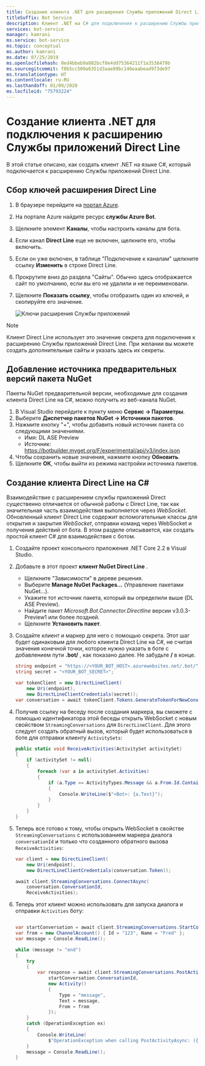 ```yaml
---
title: Создание клиента .NET для расширения Службы приложений Direct Line
titleSuffix: Bot Service
description: Клиент .NET на C# для подключения к расширению Службы приложений Direct Line
services: bot-service
manager: kamrani
ms.service: bot-service
ms.topic: conceptual
ms.author: kamrani
ms.date: 07/25/2019
ms.openlocfilehash: 0ed4bbeb9a882bcf8e4dd75364211f1a3538479b
ms.sourcegitcommit: f8b5cc509a6351d3aae89bc146eaabead973de97
ms.translationtype: HT
ms.contentlocale: ru-RU
ms.lasthandoff: 01/09/2020
ms.locfileid: "75793224"
---
```

# <a name="create-net-client-to-connect-to-direct-line-app-service-extension"></a>Создание клиента .NET для подключения к расширению Службы приложений Direct Line

В этой статье описано, как создать клиент .NET на языке C#, который подключается к расширению Службы приложений Direct Line.

## <a name="gather-your-direct-line-extension-keys"></a>Сбор ключей расширения Direct Line

1. В браузере перейдите на [портал Azure](https://portal.azure.com/).
1. На портале Azure найдите ресурс **службы Azure Bot**.
1. Щелкните элемент **Каналы**, чтобы настроить каналы для бота.
1. Если канал **Direct Line** еще не включен, щелкните его, чтобы включить. 
1. Если он уже включен, в таблице "Подключение к каналам" щелкните ссылку **Изменить** в строке Direct Line.
1. Прокрутите вниз до раздела "Сайты". Обычно здесь отображается сайт по умолчанию, если вы его не удалили и не переименовали.
1. Щелкните **Показать ссылку**, чтобы отобразить один из ключей, и скопируйте его значение.

    ![Ключи расширения Службы приложений](./media/channels/direct-line-extension-extension-keys-net-client.png)

> [!NOTE]
> Клиент Direct Line использует это значение секрета для подключения к расширению Службы приложений Direct Line. При желании вы можете создать дополнительные сайты и указать здесь их секреты.

## <a name="add-the-preview-nuget-package-source"></a>Добавление источника предварительных версий пакета NuGet

Пакеты NuGet предварительной версии, необходимые для создания клиента Direct Line на C#, можно получить из веб-канала NuGet.

1. В Visual Studio перейдите к пункту меню **Сервис -> Параметры**.
1. Выберите **Диспетчер пакетов NuGet -> Источники пакетов**.
1. Нажмите кнопку "+", чтобы добавить новый источник пакета со следующими значениями.
    - Имя: DL ASE Preview
    - Источник: https://botbuilder.myget.org/F/experimental/api/v3/index.json
1. Чтобы сохранить новые значения, нажмите кнопку **Обновить**.
1. Щелкните **ОК**, чтобы выйти из режима настройки источника пакетов.

## <a name="create-a-c-direct-line-client"></a>Создание клиента Direct Line на C#

Взаимодействие с расширением службы приложений Direct существенно отличается от обычной работы с Direct Line, так как значительная часть взаимодействия выполняется через *WebSocket*. Обновленный клиент Direct Line содержит вспомогательные классы для открытия и закрытия *WebSocket*, отправки команд через WebSocket и получения действий от бота. В этом разделе описывается, как создать простой клиент C# для взаимодействия с ботом.

1. Создайте проект консольного приложения .NET Core 2.2 в Visual Studio.
1. Добавьте в этот проект **клиент NuGet Direct Line** .
    - Щелкните "Зависимости" в дереве решения.
    - Выберите **Manage NuGet Packages...** (Управление пакетами NuGet...).
    - Укажите тот источник пакета, который вы определили выше (DL ASE Preview).
    - Найдите пакет *Microsoft.Bot.Connector.Directline* версии v3.0.3-Preview1 или более поздней.
    - Щелкните **Установить пакет**.
1. Создайте клиент и маркер для него с помощью секрета. Этот шаг будет одинаковым для любого клиента Direct Line на C#, не считая значения конечной точки, которое нужно указать в боте с добавлением пути **.bot/** , как показано далее. Не забудьте **/** в конце.

    ```csharp
    string endpoint = "https://<YOUR_BOT_HOST>.azurewebsites.net/.bot/";
    string secret = "<YOUR_BOT_SECRET>";

    var tokenClient = new DirectLineClient(
        new Uri(endpoint),
        new DirectLineClientCredentials(secret));
    var conversation = await tokenClient.Tokens.GenerateTokenForNewConversationAsync();
    ```

1. Получив ссылку на беседу после создания маркера, вы сможете с помощью идентификатора этой беседы открыть WebSocket с новым свойством `StreamingConversations` для `DirectLineClient`. Для этого следует создать обратный вызов, который будет использоваться в боте для отправки клиенту `ActivitySets`:

    ```csharp
    public static void ReceiveActivities(ActivitySet activitySet)
    {
        if (activitySet != null)
        {
            foreach (var a in activitySet.Activities)
            {
                if (a.Type == ActivityTypes.Message && a.From.Id.Contains("bot"))
                {
                    Console.WriteLine($"<Bot>: {a.Text}");
                }
            }
        }
    }
    ```

1. Теперь все готово к тому, чтобы открыть WebSocket в свойстве `StreamingConversations` с использованием маркера диалога `conversationId` и только что созданного обратного вызова `ReceiveActivities`:

    ```csharp
    var client = new DirectLineClient(
        new Uri(endpoint),
        new DirectLineClientCredentials(conversation.Token));

    await client.StreamingConversations.ConnectAsync(
        conversation.ConversationId,
        ReceiveActivities);
    ```

1. Теперь этот клиент можно использовать для запуска диалога и отправки `Activities` боту:

    ```csharp

    var startConversation = await client.StreamingConversations.StartConversationAsync();
    var from = new ChannelAccount() { Id = "123", Name = "Fred" };
    var message = Console.ReadLine();

    while (message != "end")
    {
        try
        {
            var response = await client.StreamingConversations.PostActivityAsync(
                startConversation.ConversationId,
                new Activity()
                {
                    Type = "message",
                    Text = message,
                    From = from
                });
        }
        catch (OperationException ex)
        {
            Console.WriteLine(
                $"OperationException when calling PostActivityAsync: ({ex.StatusCode})");
        }
        message = Console.ReadLine();
    }
    ```
